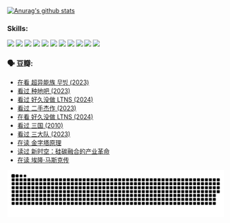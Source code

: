
[![Anurag's github stats](https://github-readme-stats.vercel.app/api?username=w940853815)](https://github.com/anuraghazra/github-readme-stats)

### Skills:

<code><img height="32" src="https://cdn.jsdelivr.net/npm/simple-icons@v5/icons/python.svg"></code>
<code><img height="32" src="https://cdn.jsdelivr.net/npm/simple-icons@v5/icons/javascript.svg"></code>
<code><img height="32" src="https://cdn.jsdelivr.net/npm/simple-icons@v5/icons/django.svg"></code>
<code><img height="32" src="https://cdn.jsdelivr.net/npm/simple-icons@v5/icons/flask.svg"></code>
<code><img height="32" src="https://cdn.jsdelivr.net/npm/simple-icons@v5/icons/vuetify.svg"></code>
<code><img height="32" src="https://cdn.jsdelivr.net/npm/simple-icons@v5/icons/git.svg"></code>
<code><img height="32" src="https://cdn.jsdelivr.net/npm/simple-icons@v5/icons/docker.svg"></code>
<code><img height="32" src="https://cdn.jsdelivr.net/npm/simple-icons@v5/icons/postgresql.svg"></code>
<code><img height="32" src="https://cdn.jsdelivr.net/npm/simple-icons@v5/icons/elasticsearch.svg"></code>
<code><img height="32" src="https://cdn.jsdelivr.net/npm/simple-icons@v5/icons/macos.svg"></code>
<code><img height="32" src="https://cdn.jsdelivr.net/npm/simple-icons@v5/icons/linux.svg"></code>

### 🗣 豆瓣:

<!-- DOUBAN-ACTIVITIES:START -->
- [在看 超异能族 무빙‎ (2023)](https://www.douban.com/people/136069238/status/4527291077/?_i=08395423)
- [看过 种地吧‎ (2023)](https://www.douban.com/people/136069238/status/4527289637/?_i=08395423)
- [看过 好久没做 LTNS‎ (2024)](https://www.douban.com/people/136069238/status/4527289515/?_i=08395423)
- [看过 二手杰作‎ (2023)](https://www.douban.com/people/136069238/status/4522502716/?_i=08395423)
- [在看 好久没做 LTNS‎ (2024)](https://www.douban.com/people/136069238/status/4521969883/?_i=08395423)
- [看过 三国‎ (2010)](https://www.douban.com/people/136069238/status/4521634661/?_i=08395423)
- [看过 三大队‎ (2023)](https://www.douban.com/people/136069238/status/4510323325/?_i=08395423)
- [在读 金字塔原理](https://www.douban.com/people/136069238/status/4507497587/?_i=08395423)
- [读过 新时空：硅碳融合的产业革命](https://www.douban.com/people/136069238/status/4506659177/?_i=08395423)
- [在读 埃隆·马斯克传](https://www.douban.com/people/136069238/status/4500417190/?_i=08395423)
<!-- DOUBAN-ACTIVITIES:END -->


![Snake animation](https://raw.githubusercontent.com/w940853815/w940853815/output/github-contribution-grid-snake.svg)

<!--
**w940853815/w940853815** is a ✨ _special_ ✨ repository because its `README.md` (this file) appears on your GitHub profile.

Here are some ideas to get you started:

- 🔭 I’m currently working on ...
- 🌱 I’m currently learning ...
- 👯 I’m looking to collaborate on ...
- 🤔 I’m looking for help with ...
- 💬 Ask me about ...
- 📫 How to reach me: ...
- 😄 Pronouns: ...
- ⚡ Fun fact: ...
-->
